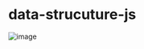 # data-strucuture-js

![image](https://user-images.githubusercontent.com/97229948/173412306-5f71ce89-364f-485c-9652-38acd4008104.png)
